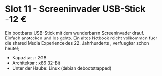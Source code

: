 # Slot 11 - Screeninvader USB-Stick -12 &euro;

Ein bootbarer USB-Stick mit dem wunderbaren Screeninvader drauf. Einfach anstecken und los gehts. Ein altes Netbook reicht vollkommen fuer die shared Media Experience des 22. Jahrhunderts , verfuegbar schon heute!;

+ Kapazitaet : 2GB
+ Architektur : x86 32-Bit
+ Unter der Haube: Linux (debian debootstrapped)
